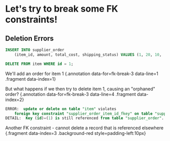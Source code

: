 # Let's try to break some FK constraints!

## Deletion Errors

<div class='row'>
<div class='cell-4'>

```sql {#fk-break-3}
INSERT INTO supplier_order 
    (item_id, amount, total_cost, shipping_status) VALUES (1, 20, 10, 'Shipped');

DELETE FROM item WHERE id = 1;
```

</div>
<div class='cell-2 smallest'>

We'll add an order for item 1 {.annotation data-for=fk-break-3 data-line=1 .fragment data-index=1}

But what happens if we then try to delete item 1, causing an "orphaned" order? {.annotation data-for=fk-break-3 data-line=4 .fragment data-index=2}

</div>
</div>


<div class='row'>
<div class='cell-4'>

```sql {#fk-break-3a .fragment data-index=3}
ERROR:  update or delete on table "item" violates 
    foreign key constraint "supplier_order_item_id_fkey" on table "supplier_order"
DETAIL:  Key (id)=(1) is still referenced from table "supplier_order".
```

</div>
<div class='cell-2 smallest'>

Another FK constraint - cannot delete a record that is referenced elsewhere {.fragment data-index=3 .background-red style=padding-left:10px}

</div>
</div>

